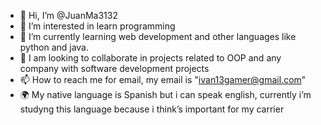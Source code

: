 - 👋 Hi, I’m @JuanMa3132
- 👀 I’m interested in learn programming
- 🌱 I’m currently learning web development and other languages ​​like python and java.
- 💞️ I am looking to collaborate in projects related to OOP and any company with software development projects
- 📫 How to reach me for email, my email is "ivan13gamer@gmail.com"
- 🌍 My native language is Spanish but i can speak english, currently i’m studyng this language because i think’s important for my carrier

<!---
JuanMa3132/JuanMa3132 is a ✨ special ✨ repository because its `README.md` (this file) appears on your GitHub profile.
You can click the Preview link to take a look at your changes.
--->
